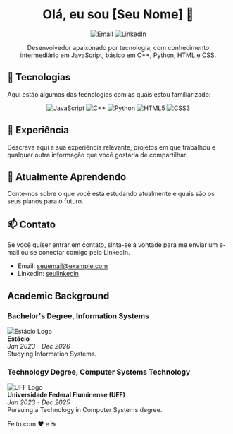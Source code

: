 <h1 align="center">Olá, eu sou [Seu Nome] 👋</h1>
<p align="center">
  <a href="mailto:thullyocontact@gmail.com"><img alt="Email" src="https://img.shields.io/badge/Email-%23EA4335.svg?style=for-the-badge&logo=gmail&logoColor=white"/></a>
  <a href="https://www.linkedin.com/in/thúllyo-barcellos-953532269/"><img alt="LinkedIn" src="https://img.shields.io/badge/LinkedIn-%230077B5.svg?style=for-the-badge&logo=linkedin&logoColor=white"/></a>
</p>

<p align="center">Desenvolvedor apaixonado por tecnologia, com conhecimento intermediário em JavaScript, básico em C++, Python, HTML e CSS.</p>

## 🚀 Tecnologias

Aqui estão algumas das tecnologias com as quais estou familiarizado:

<p align="center">
  <img alt="JavaScript" src="https://img.shields.io/badge/-JavaScript-%23F7DF1E.svg?style=for-the-badge&logo=javascript&logoColor=white"/>
  <img alt="C++" src="https://img.shields.io/badge/-C++-%2300599C.svg?style=for-the-badge&logo=c%2B%2B&logoColor=white"/>
  <img alt="Python" src="https://img.shields.io/badge/-Python-%233776AB.svg?style=for-the-badge&logo=python&logoColor=white"/>
  <img alt="HTML5" src="https://img.shields.io/badge/-HTML5-%23E34F26.svg?style=for-the-badge&logo=html5&logoColor=white"/>
  <img alt="CSS3" src="https://img.shields.io/badge/-CSS3-%231572B6.svg?style=for-the-badge&logo=css3&logoColor=white"/>
</p>

## 💼 Experiência

Descreva aqui a sua experiência relevante, projetos em que trabalhou e qualquer outra informação que você gostaria de compartilhar.

## 🌱 Atualmente Aprendendo

Conte-nos sobre o que você está estudando atualmente e quais são os seus planos para o futuro.

## 📫 Contato

Se você quiser entrar em contato, sinta-se à vontade para me enviar um e-mail ou se conectar comigo pelo LinkedIn.

- Email: [seuemail@example.com](mailto:thullyocontact@gmail.com)
- LinkedIn: [seulinkedin](https://www.linkedin.com/in/thúllyo-barcellos-953532269/)

## Academic Background

### Bachelor's Degree, Information Systems
![Estácio Logo](https://link-to-your-image.com/estacio-logo.png)  
**Estácio**  
*Jan 2023 - Dec 2026*  
Studying Information Systems.

### Technology Degree, Computer Systems Technology
![UFF Logo](https://link-to-your-image.com/uff-logo.png)  
**Universidade Federal Fluminense (UFF)**  
*Jan 2023 - Dec 2025*  
Pursuing a Technology in Computer Systems degree.


Feito com ❤️ e ☕️

